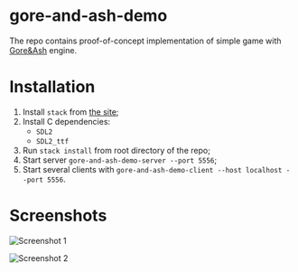 gore-and-ash-demo
=================

The repo contains proof-of-concept implementation of simple game with [Gore&Ash](https://github.com/Teaspot-Studio/gore-and-ash) engine.

Installation
============

1. Install `stack` from [the site](https://haskell-lang.org/get-started);
2. Install C dependencies:
    * `SDL2`
    * `SDL2_ttf`
2. Run `stack install` from root directory of the repo;
3. Start server `gore-and-ash-demo-server --port 5556`;
4. Start several clients with `gore-and-ash-demo-client --host localhost --port 5556`.


Screenshots
===========

![Screenshot 1](screens/screenshot_001.png)

![Screenshot 2](screens/screenshot_002.png)
